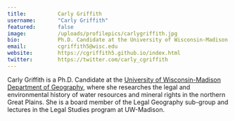 ```yaml
---
title:          Carly Griffith
username:       "Carly Griffith"
featured:       false
image:          /uploads/profilepics/carlygriffith.jpg
bio:            Ph.D. Candidate at the University of Wisconsin-Madison Department of Geography.
email:          cgriffith5@wisc.edu
website:        https://cgriffith5.github.io/index.html
twitter:        https://twitter.com/carly_cgriffith
---
```


Carly Griffith is a Ph.D. Candidate at the [University of Wisconsin-Madison Department of Geography](https://geography.wisc.edu/), where she researches the legal and environmental history of water resources and mineral rights in the northern Great Plains. She is a board member of the Legal Geography sub-group and lectures in the Legal Studies program at UW-Madison.
